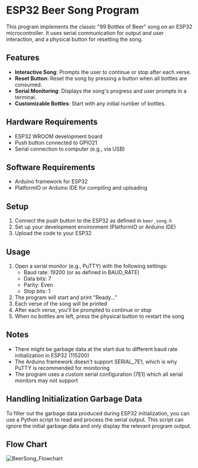 # ESP32 Beer Song Program

This program implements the classic "99 Bottles of Beer" song on an ESP32 microcontroller. It uses serial communication for output and user interaction, and a physical button for resetting the song.

## Features
- **Interactive Song**: Prompts the user to continue or stop after each verse.
- **Reset Button**: Reset the song by pressing a button when all bottles are consumed.
- **Serial Monitoring**: Displays the song's progress and user prompts in a terminal.
- **Customizable Bottles**: Start with any initial number of bottles.

## Hardware Requirements

- ESP32 WROOM development board
- Push button connected to GPIO21
- Serial connection to computer (e.g., via USB)

## Software Requirements

- Arduino framework for ESP32
- PlatformIO or Arduino IDE for compiling and uploading

## Setup

1. Connect the push button to the ESP32 as defined in `beer_song.h`
2. Set up your development environment (PlatformIO or Arduino IDE)
3. Upload the code to your ESP32

## Usage

1. Open a serial monitor (e.g., PuTTY) with the following settings:
   - Baud rate: 19200 (or as defined in BAUD_RATE)
   - Data bits: 7
   - Parity: Even
   - Stop bits: 1
2. The program will start and print "Ready..."
3. Each verse of the song will be printed
4. After each verse, you'll be prompted to continue or stop
5. When no bottles are left, press the physical button to restart the song

## Notes

- There might be garbage data at the start due to different baud rate initialization in ESP32 (115200)
- The Arduino framework doesn't support SERIAL_7E1, which is why PuTTY is recommended for monitoring
- The program uses a custom serial configuration (7E1) which all serial monitors may not support

 ## Handling Initialization Garbage Data

To filter out the garbage data produced during ESP32 initialization, you can use a Python script to read and process the serial output. This script can ignore the initial garbage data and only display the relevant program output.

## Flow Chart
![BeerSong_Flowchart](https://github.com/user-attachments/assets/77414ead-09ac-4ea7-9102-fe897af30e22)


